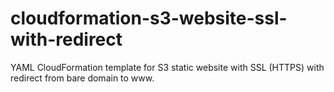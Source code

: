 # cloudformation-s3-website-ssl-with-redirect
YAML CloudFormation template for S3 static website with SSL (HTTPS) with redirect from bare domain to www.
